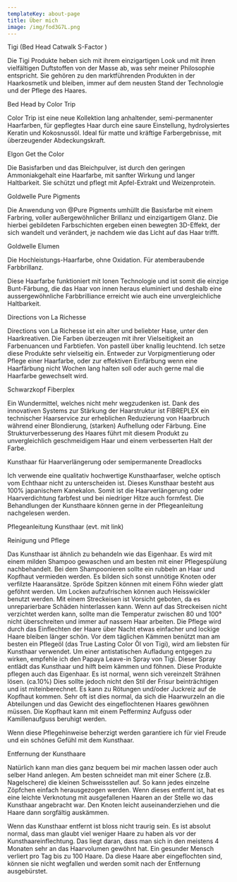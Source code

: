 ```yaml
---
templateKey: about-page
title: Über mich
image: /img/fod3G7L.png
---
```


Tigi (Bed Head Catwalk S-Factor )

Die Tigi Produkte heben sich mit ihrem einzigartigen Look und mit ihren vielfältigen Duftstoffen von der Masse ab, was sehr meiner Philosophie entspricht. Sie gehören zu den marktführenden Produkten in der Haarkosmetik und bleiben, immer auf dem neusten Stand der Technologie und der Pflege des Haares.

Bed Head by Color Trip

Color Trip ist eine neue Kollektion lang anhaltender, semi-permanenter Haarfarben, für gepflegtes Haar durch eine saure Einstellung, hydrolysiertes Keratin und Kokosnussöl. Ideal für matte und kräftige Farbergebnisse, mit überzeugender Abdeckungskraft.

Elgon Get the Color

Die Basisfarben und das Bleichpulver, ist durch den geringen Ammoniakgehalt eine Haarfarbe, mit sanfter Wirkung und langer Haltbarkeit. Sie schützt und pflegt mit Apfel-Extrakt und Weizenprotein.

Goldwelle Pure Pigments

Die Anwendung von @Pure Pigments umhüllt die Basisfarbe mit einem Farbring, voller außergewöhnlicher Brillanz und einzigartigem Glanz. Die hierbei gebildeten Farbschichten ergeben einen bewegten 3D-Effekt, der sich wandelt und verändert, je nachdem wie das Licht auf das Haar trifft.

Goldwelle Elumen

Die Hochleistungs-Haarfarbe, ohne Oxidation. Für atemberaubende Farbbrillanz.

Diese Haarfarbe funktioniert mit Ionen Technologie und ist somit die einzige Bunt-Färbung, die das Haar von innen heraus eluminiert und deshalb eine aussergewöhnliche Farbbrilliance erreicht wie auch eine unvergleichliche Haltbarkeit.

Directions von La Richesse

Directions von La Richesse ist ein alter und beliebter Hase, unter den Haarkreativen. Die Farben überzeugen mit ihrer Vielseitigkeit an Farbenuancen und Farbtiefen. Von pastell über knallig leuchtend. Ich setze diese Produkte sehr vielseitig ein. Entweder zur Vorpigmentierung oder Pflege einer Haarfarbe, oder zur effektiven Einfärbung wenn eine Haarfärbung nicht Wochen lang halten soll oder auch gerne mal die Haarfarbe gewechselt wird.

Schwarzkopf Fiberplex

Ein Wundermittel, welches nicht mehr wegzudenken ist. Dank des innovativen Systems zur Stärkung der Haarstruktur ist FIBREPLEX ein technischer Haarservice zur erheblichen Reduzierung von Haarbruch während einer Blondierung, (starken) Aufhellung oder Färbung. Eine Strukturverbesserung des Haares führt mit diesem Produkt zu unvergleichlich geschmeidigem Haar und einem verbesserten Halt der Farbe.

Kunsthaar für Haarverlängerung oder semipermanente Dreadlocks

Ich verwende eine qualitativ hochwertige Kunsthaarfaser, welche optisch vom Echthaar nicht zu unterscheiden ist. Dieses Kunsthaar besteht aus 100% japanischem Kanekalon. Somit ist die Haarverlängerung oder Haarverdichtung farbfest und bei niedriger Hitze auch formfest. Die Behandlungen der Kunsthaare können gerne in der Pflegeanleitung nachgelesen werden.

Pflegeanleitung Kunsthaar (evt. mit link)

Reinigung und Pflege

Das Kunsthaar ist ähnlich zu behandeln wie das Eigenhaar. Es wird mit einem milden Shampoo gewaschen und am besten mit einer Pflegespülung nachbehandelt. Bei dem Shampoonieren sollte ein rubbeln an Haar und Kopfhaut vermieden werden. Es bilden sich sonst unnötige Knoten oder verfilzte Haaransätze. Spröde Spitzen können mit einem Föhn wieder glatt geföhnt werden. Um Locken aufzufrischen können auch Heisswickler benutzt werden. Mit einem Streckeisen ist Vorsicht geboten, da es unreparierbare Schäden hinterlassen kann. Wenn auf das Streckeisen nicht verzichtet werden kann, sollte man die Temperatur zwischen 80 und 100° nicht überschreiten und immer auf nassem Haar arbeiten. Die Pflege wird durch das Einflechten der Haare über Nacht etwas einfacher und lockige Haare bleiben länger schön. Vor dem täglichen Kämmen benützt man am besten ein Pflegeöl (das True Lasting Color Öl von Tigi), wird am liebsten für Kunsthaar verwendet. Um einer antistatischen Aufladung entgegen zu wirken, empfehle ich den Papaya Leave-in Spray von Tigi. Dieser Spray entlädt das Kunsthaar und hilft beim kämmen und föhnen. Diese Produkte pflegen auch das Eigenhaar. Es ist normal, wenn sich vereinzelt Strähnen lösen. (ca.10%) Dies sollte jedoch nicht den Stil der Frisur beinträchtigen und ist miteinberechnet. Es kann zu Rötungen und/oder Juckreiz auf de Kopfhaut kommen. Sehr oft ist dies normal, da sich die Haarwurzeln an die Abteilungen und das Gewicht des eingeflochtenen Haares gewöhnen müssen. Die Kopfhaut kann mit einem Pefferminz Aufguss oder Kamillenaufguss beruhigt werden.

Wenn diese Pflegehinweise beherzigt werden garantiere ich für viel Freude und ein schönes Gefühl mit dem Kunsthaar.

Entfernung der Kunsthaare

Natürlich kann man dies ganz bequem bei mir machen lassen oder auch selber Hand anlegen. Am besten schneidet man mit einer Schere (z.B. Nagelschere) die kleinen Schweissstellen auf. So kann jedes einzelne Zöpfchen einfach herausgezogen werden. Wenn dieses entfernt ist, hat es eine leichte Verknotung mit ausgefallenen Haaren an der Stelle wo das Kunsthaar angebracht war. Den Knoten leicht auseinanderziehen und die Haare dann sorgfältig auskämmen.

Wenn das Kunsthaar entfernt ist bloss nicht traurig sein. Es ist absolut normal, dass man glaubt viel weniger Haare zu haben als vor der Kunsthaareinflechtung. Das liegt daran, dass man sich in den meistens 4 Monaten sehr an das Haarvolumen gewöhnt hat. Ein gesunder Mensch verliert pro Tag bis zu 100 Haare. Da diese Haare aber eingeflochten sind, können sie nicht wegfallen und werden somit nach der Entfernung ausgebürstet.
